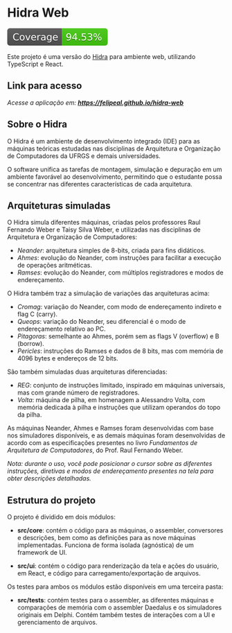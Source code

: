 # Hidra Web

![Coverage](coverage.svg?raw=true "Title")

Este projeto é uma versão do [Hidra](https://github.com/petcomputacaoufrgs/hidracpp) para ambiente web, utilizando TypeScript e React.

## Link para acesso

*Acesse a aplicação em:* ***https://felipeal.github.io/hidra-web***

## Sobre o Hidra

O Hidra é um ambiente de desenvolvimento integrado (IDE) para as máquinas teóricas estudadas nas disciplinas de Arquitetura e Organização de Computadores da UFRGS e demais universidades.

O software unifica as tarefas de montagem, simulação e depuração em um ambiente favorável ao desenvolvimento, permitindo que o estudante possa se concentrar nas diferentes características de cada arquitetura.

## Arquiteturas simuladas

O Hidra simula diferentes máquinas, criadas pelos professores Raul Fernando Weber e Taisy Silva Weber, e utilizadas nas disciplinas de Arquitetura e Organização de Computadores:

* *Neander*: arquitetura simples de 8-bits, criada para fins didáticos.
* *Ahmes*: evolução do Neander, com instruções para facilitar a execução de operações aritméticas.
* *Ramses*: evolução do Neander, com múltiplos registradores e modos de endereçamento.

O Hidra também traz a simulação de variações das arquiteturas acima:

* *Cromag*: variação do Neander, com modo de endereçamento indireto e flag C (carry).
* *Queops*: variação do Neander, seu diferencial é o modo de endereçamento relativo ao PC.
* *Pitagoras*: semelhante ao Ahmes, porém sem as flags V (overflow) e B (borrow).
* *Pericles*: instruções do Ramses e dados de 8 bits, mas com memória de 4096 bytes e endereços de 12 bits.

São também simuladas duas arquiteturas diferenciadas:

* *REG*: conjunto de instruções limitado, inspirado em máquinas universais, mas com grande número de registradores.
* *Volta*: máquina de pilha, em homenagem a Alessandro Volta, com memória dedicada à pilha e instruções que utilizam operandos do topo da pilha.

As máquinas Neander, Ahmes e Ramses foram desenvolvidas com base nos simuladores disponíveis, e as demais máquinas foram desenvolvidas de acordo com as especificações presentes no livro *Fundamentos de Arquitetura de Computadores*, do Prof. Raul Fernando Weber.

*Nota: durante o uso, você pode posicionar o cursor sobre as diferentes instruções, diretivas e modos de endereçamento presentes na tela para obter descrições detalhadas.*

## Estrutura do projeto

O projeto é dividido em dois módulos:

* **src/core**: contém o código para as máquinas, o assembler, conversores e descrições, bem como as definições para as nove máquinas implementadas. Funciona de forma isolada (agnóstica) de um framework de UI.

* **src/ui**: contém o código para renderização da tela e ações do usuário, em React, e código para carregamento/exportação de arquivos.

Os testes para ambos os módulos estão disponíveis em uma terceira pasta:

* **src/tests**: contém testes para o assembler, as diferentes máquinas e comparações de memória com o assembler Daedalus e os simuladores originais em Delphi. Contém também testes de interações com a UI e gerenciamento de arquivos.

